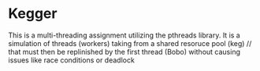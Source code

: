 # Kegger
This is a multi-threading assignment utilizing the pthreads library. It is a simulation of threads (workers) taking from a shared resoruce pool (keg)
//	that must then be replinished by the first thread (Bobo) without causing issues like race conditions or deadlock
